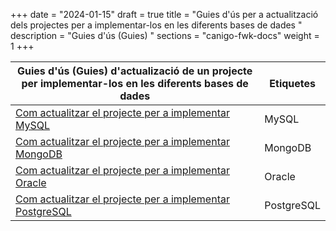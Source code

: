 +++
date        = "2024-01-15"
draft        = true
title       = "Guies d'ús per a actualització dels projectes per a implementar-los en les diferents bases de dades "
description = "Guies d'ús (Guies) "
sections    = "canigo-fwk-docs"
weight        = 1
+++

| Guies d'ús (Guies) d'actualizació de un projecte per implementar-los en les diferents bases de dades                                                                                                        | Etiquetes  |
|-------------------------------------------------------------------------------------------------------------------------------------------|------------|
| [Com actualitzar el projecte per a implementar MySQL](content/guies/2023-01-15-Guia-actualizacio-del-projecte-per-a-implementar-MYSQL/)          | MySQL      |
| [Com actualitzar el projecte per a implementar MongoDB](content/guies/2023-01-15-Guia-actualizacio-del-projecte-per-a-implementar-MONGODB/)      | MongoDB    |
| [Com actualitzar el projecte per a implementar Oracle](content/guies/2023-01-15-Guia-actualizacio-del-projecte-per-a-implementar-ORACLE/)        | Oracle     |
| [Com actualitzar el projecte per a implementar PostgreSQL](content/guies/2023-01-15-Guia-actualizacio-del-projecte-per-a-implementar-POSTGRESQL/) | PostgreSQL |


